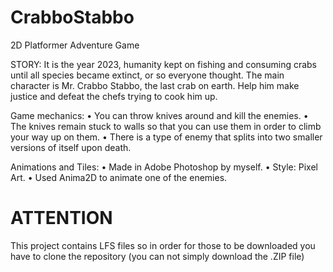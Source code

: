 # CrabboStabbo
2D Platformer Adventure Game

STORY:
It is the year 2023, humanity kept on fishing and consuming crabs until all species became extinct, or so everyone thought. The main character is Mr. Crabbo Stabbo, the last crab on earth. Help him make justice and defeat the chefs trying to cook him up.

Game mechanics:
•	You can throw knives around and kill the enemies.
•	The knives remain stuck to walls so that you can use them in order to climb your way up on them.
•	There is a type of enemy that splits into two smaller versions of itself upon death.

Animations and Tiles:
•	Made in Adobe Photoshop by myself.
•	Style: Pixel Art.
•	Used Anima2D to animate one of the enemies.

# ATTENTION
This project contains LFS files so in order for those to be downloaded you have to clone the repository (you can not simply download the .ZIP file)
